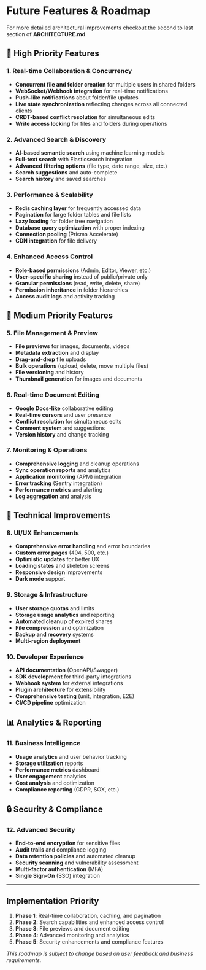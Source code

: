 # Future Features & Roadmap

For more detailed architectural improvements checkout the second to last section of **ARCHITECTURE.md**.

## 🚀 High Priority Features

### 1. Real-time Collaboration & Concurrency
- **Concurrent file and folder creation** for multiple users in shared folders
- **WebSocket/Webhook integration** for real-time notifications
- **Push-like notifications** about folder/file updates
- **Live state synchronization** reflecting changes across all connected clients
- **CRDT-based conflict resolution** for simultaneous edits
- **Write access locking** for files and folders during operations

### 2. Advanced Search & Discovery
- **AI-based semantic search** using machine learning models
- **Full-text search** with Elasticsearch integration
- **Advanced filtering options** (file type, date range, size, etc.)
- **Search suggestions** and auto-complete
- **Search history** and saved searches

### 3. Performance & Scalability
- **Redis caching layer** for frequently accessed data
- **Pagination** for large folder tables and file lists
- **Lazy loading** for folder tree navigation
- **Database query optimization** with proper indexing
- **Connection pooling** (Prisma Accelerate)
- **CDN integration** for file delivery

### 4. Enhanced Access Control
- **Role-based permissions** (Admin, Editor, Viewer, etc.)
- **User-specific sharing** instead of public/private only
- **Granular permissions** (read, write, delete, share)
- **Permission inheritance** in folder hierarchies
- **Access audit logs** and activity tracking

## 🎯 Medium Priority Features

### 5. File Management & Preview
- **File previews** for images, documents, videos
- **Metadata extraction** and display
- **Drag-and-drop** file uploads
- **Bulk operations** (upload, delete, move multiple files)
- **File versioning** and history
- **Thumbnail generation** for images and documents

### 6. Real-time Document Editing
- **Google Docs-like** collaborative editing
- **Real-time cursors** and user presence
- **Conflict resolution** for simultaneous edits
- **Comment system** and suggestions
- **Version history** and change tracking

### 7. Monitoring & Operations
- **Comprehensive logging** and cleanup operations
- **Sync operation reports** and analytics
- **Application monitoring** (APM) integration
- **Error tracking** (Sentry integration)
- **Performance metrics** and alerting
- **Log aggregation** and analysis

## 🔧 Technical Improvements

### 8. UI/UX Enhancements
- **Comprehensive error handling** and error boundaries
- **Custom error pages** (404, 500, etc.)
- **Optimistic updates** for better UX
- **Loading states** and skeleton screens
- **Responsive design** improvements
- **Dark mode** support

### 9. Storage & Infrastructure
- **User storage quotas** and limits
- **Storage usage analytics** and reporting
- **Automated cleanup** of expired shares
- **File compression** and optimization
- **Backup and recovery** systems
- **Multi-region deployment**

### 10. Developer Experience
- **API documentation** (OpenAPI/Swagger)
- **SDK development** for third-party integrations
- **Webhook system** for external integrations
- **Plugin architecture** for extensibility
- **Comprehensive testing** (unit, integration, E2E)
- **CI/CD pipeline** optimization

## 📊 Analytics & Reporting

### 11. Business Intelligence
- **Usage analytics** and user behavior tracking
- **Storage utilization** reports
- **Performance metrics** dashboard
- **User engagement** analytics
- **Cost analysis** and optimization
- **Compliance reporting** (GDPR, SOX, etc.)

## 🔒 Security & Compliance

### 12. Advanced Security
- **End-to-end encryption** for sensitive files
- **Audit trails** and compliance logging
- **Data retention policies** and automated cleanup
- **Security scanning** and vulnerability assessment
- **Multi-factor authentication** (MFA)
- **Single Sign-On** (SSO) integration

---

## Implementation Priority

1. **Phase 1**: Real-time collaboration, caching, and pagination
2. **Phase 2**: Search capabilities and enhanced access control
3. **Phase 3**: File previews and document editing
4. **Phase 4**: Advanced monitoring and analytics
5. **Phase 5**: Security enhancements and compliance features

*This roadmap is subject to change based on user feedback and business requirements.*
